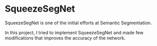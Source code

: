 # SqueezeSegNet
SqueezeSegNet is one of the initial efforts at Semantic Segmentation.

In this project, I tried to implement SqueezeSegNet and made few modifications that improves the accuracy of the network.
